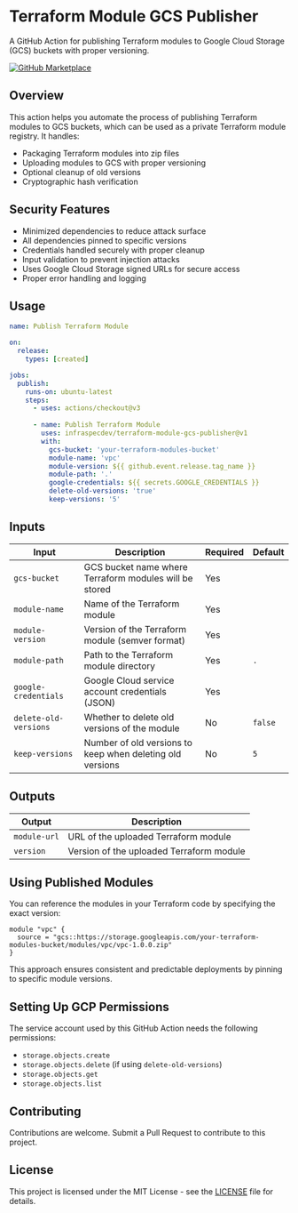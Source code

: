 # Terraform Module GCS Publisher

A GitHub Action for publishing Terraform modules to Google Cloud Storage (GCS) buckets with proper versioning.

[![GitHub Marketplace](https://img.shields.io/badge/Marketplace-Terraform%20Module%20GCS%20Publisher-blue.svg?colorA=24292e&colorB=0366d6&style=flat&longCache=true&logo=github)](https://github.com/marketplace/actions/terraform-module-gcs-publisher)

## Overview

This action helps you automate the process of publishing Terraform modules to GCS buckets, which can be used as a private Terraform module registry. It handles:

- Packaging Terraform modules into zip files
- Uploading modules to GCS with proper versioning
- Optional cleanup of old versions
- Cryptographic hash verification

## Security Features

- Minimized dependencies to reduce attack surface
- All dependencies pinned to specific versions
- Credentials handled securely with proper cleanup
- Input validation to prevent injection attacks
- Uses Google Cloud Storage signed URLs for secure access
- Proper error handling and logging

## Usage

```yaml
name: Publish Terraform Module

on:
  release:
    types: [created]

jobs:
  publish:
    runs-on: ubuntu-latest
    steps:
      - uses: actions/checkout@v3
      
      - name: Publish Terraform Module
        uses: infraspecdev/terraform-module-gcs-publisher@v1
        with:
          gcs-bucket: 'your-terraform-modules-bucket'
          module-name: 'vpc'
          module-version: ${{ github.event.release.tag_name }}
          module-path: '.'
          google-credentials: ${{ secrets.GOOGLE_CREDENTIALS }}
          delete-old-versions: 'true'
          keep-versions: '5'
```

## Inputs

| Input | Description | Required | Default |
|-------|-------------|----------|---------|
| `gcs-bucket` | GCS bucket name where Terraform modules will be stored | Yes | |
| `module-name` | Name of the Terraform module | Yes | |
| `module-version` | Version of the Terraform module (semver format) | Yes | |
| `module-path` | Path to the Terraform module directory | Yes | `.` |
| `google-credentials` | Google Cloud service account credentials (JSON) | Yes | |
| `delete-old-versions` | Whether to delete old versions of the module | No | `false` |
| `keep-versions` | Number of old versions to keep when deleting old versions | No | `5` |

## Outputs

| Output | Description |
|--------|-------------|
| `module-url` | URL of the uploaded Terraform module |
| `version` | Version of the uploaded Terraform module |

## Using Published Modules

You can reference the modules in your Terraform code by specifying the exact version:

```hcl
module "vpc" {
  source = "gcs::https://storage.googleapis.com/your-terraform-modules-bucket/modules/vpc/vpc-1.0.0.zip"
}
```

This approach ensures consistent and predictable deployments by pinning to specific module versions.

## Setting Up GCP Permissions

The service account used by this GitHub Action needs the following permissions:

- `storage.objects.create`
- `storage.objects.delete` (if using `delete-old-versions`)
- `storage.objects.get`
- `storage.objects.list`

## Contributing

Contributions are welcome. Submit a Pull Request to contribute to this project.

## License

This project is licensed under the MIT License - see the [LICENSE](LICENSE) file for details.
